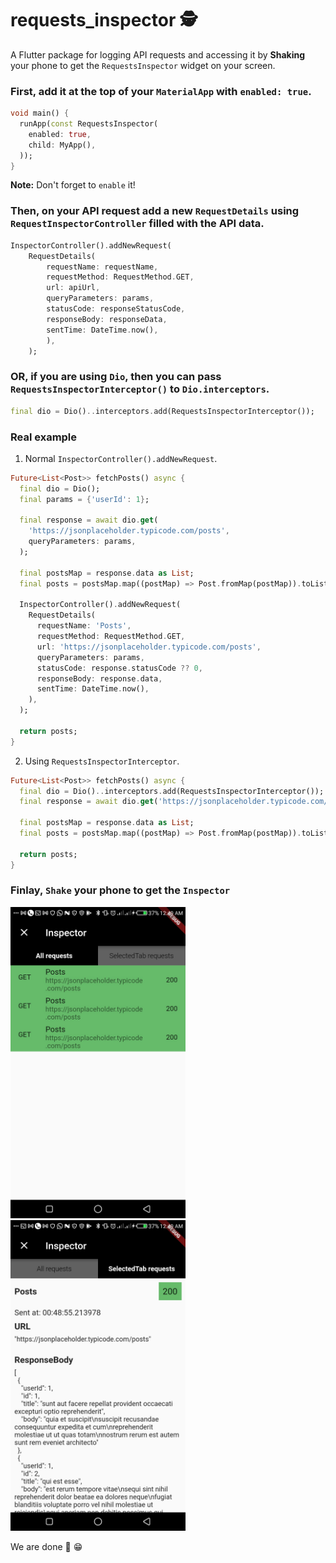 # requests_inspector 🕵

A Flutter package for logging API requests and accessing it by **Shaking** your phone to get the `RequestsInspector` widget on your screen.

### First, add it at the top of your `MaterialApp` with `enabled: true`.

```dart
void main() {
  runApp(const RequestsInspector(
    enabled: true,
    child: MyApp(),
  ));
}

```

**Note:** Don't forget to `enable` it!

### Then, on your API request add a new `RequestDetails` using `RequestInspectorController` filled with the API data.

```dart
InspectorController().addNewRequest(
    RequestDetails(
        requestName: requestName,
        requestMethod: RequestMethod.GET,
        url: apiUrl,
        queryParameters: params,
        statusCode: responseStatusCode,
        responseBody: responseData,
        sentTime: DateTime.now(),
        ),
    );
```

### OR, if you are using `Dio`, then you can pass `RequestsInspectorInterceptor()` to `Dio.interceptors`.

```dart
final dio = Dio()..interceptors.add(RequestsInspectorInterceptor());

```

### Real example

1. Normal `InspectorController().addNewRequest`.

```dart
Future<List<Post>> fetchPosts() async {
  final dio = Dio();
  final params = {'userId': 1};

  final response = await dio.get(
    'https://jsonplaceholder.typicode.com/posts',
    queryParameters: params,
  );

  final postsMap = response.data as List;
  final posts = postsMap.map((postMap) => Post.fromMap(postMap)).toList();

  InspectorController().addNewRequest(
    RequestDetails(
      requestName: 'Posts',
      requestMethod: RequestMethod.GET,
      url: 'https://jsonplaceholder.typicode.com/posts',
      queryParameters: params,
      statusCode: response.statusCode ?? 0,
      responseBody: response.data,
      sentTime: DateTime.now(),
    ),
  );

  return posts;
}

```

2. Using `RequestsInspectorInterceptor`.

```dart
Future<List<Post>> fetchPosts() async {
  final dio = Dio()..interceptors.add(RequestsInspectorInterceptor());
  final response = await dio.get('https://jsonplaceholder.typicode.com/posts');

  final postsMap = response.data as List;
  final posts = postsMap.map((postMap) => Post.fromMap(postMap)).toList();

  return posts;
}

```

### Finlay, `Shake` your phone to get the `Inspector`

<img src = "https://raw.githubusercontent.com/Abdelazeem777/requests_inspector/main/screenshots/Screenshot_20211211-004944.jpg" width ="280" /> <img src = "https://raw.githubusercontent.com/Abdelazeem777/requests_inspector/main/screenshots/Screenshot_20211211-004949.jpg" width ="280" />

We are done 🎉️ 😁️
